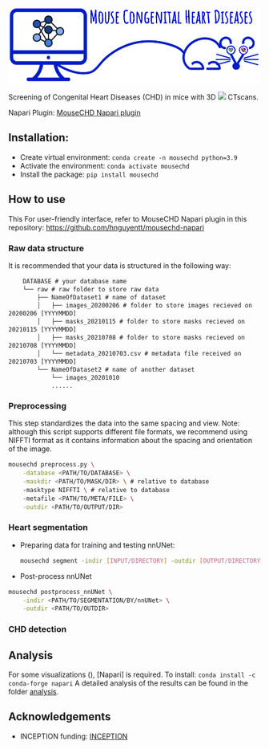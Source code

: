 ![Thumbnail](./assets/thumbnail.png)

Screening of Congenital Heart Diseases (CHD) in mice with 3D <img src="https://latex.codecogs.com/svg.latex?\mu" /> CTscans.

Napari Plugin: [MouseCHD Napari plugin](https://github.com/hnguyentt/mousechd-napari)

## Installation:
* Create virtual environment: `conda create -n mousechd python=3.9`
* Activate the environment: `conda activate mousechd`
* Install the package: `pip install mousechd`
  
## How to use
This 
For user-friendly interface, refer to MouseCHD Napari plugin in this repository: https://github.com/hnguyentt/mousechd-napari

### Raw data structure

It is recommended that your data is structured in the following way:
```
    DATABASE # your database name
    └── raw # raw folder to store raw data
        ├── NameOfDataset1 # name of dataset
        │   ├── images_20200206 # folder to store images recieved on 20200206 [YYYYMMDD]
        │   ├── masks_20210115 # folder to store masks recieved on 20210115 [YYYYMMDD]
        │   ├── masks_20210708 # folder to store masks recieved on 20210708 [YYYYMMDD]
        │   └── metadata_20210703.csv # metadata file received on 20210703 [YYYYMMDD]
        └── NameOfDataset2 # name of another dataset
            └── images_20201010
            ......
```

### Preprocessing

This step standardizes the data into the same spacing and view.
Note: although this script supports different file formats, we recommend using NIFFTI format as it contains information about the spacing and orientation of the image.

```bash
mousechd preprocess.py \
    -database <PATH/TO/DATABASE> \
    -maskdir <PATH/TO/MASK/DIR> \ # relative to database
    -masktype NIFFTI \ # relative to database
    -metafile <PATH/TO/META/FILE> \
    -outdir <PATH/TO/OUTPUT/DIR>
```

### Heart segmentation
* Preparing data for training and testing nnUNet:
  ```bash
  mousechd segment -indir [INPUT/DIRECTORY] -outdir [OUTPUT/DIRECTORY]
  ```

* Post-process nnUNet
```bash
mousechd postprocess_nnUNet \
    -indir <PATH/TO/SEGMENTATION/BY/nnUNet> \
    -outdir <PATH/TO/OUTDIR>
```

### CHD detection

## Analysis
For some visualizations (), [Napari] is required. To install: `conda install -c conda-forge napari`
A detailed analysis of the results can be found in the folder [analysis](./analysis/).

## Acknowledgements
* INCEPTION funding: [INCEPTION](https://www.inception-program.fr/en) 
